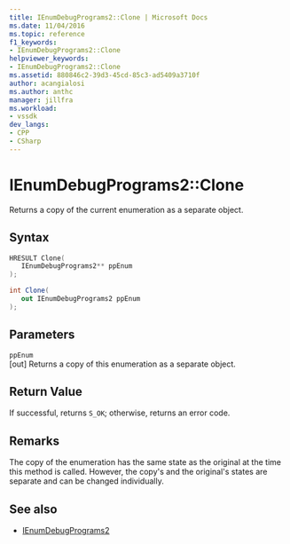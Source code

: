 ```yaml
---
title: IEnumDebugPrograms2::Clone | Microsoft Docs
ms.date: 11/04/2016
ms.topic: reference
f1_keywords:
- IEnumDebugPrograms2::Clone
helpviewer_keywords:
- IEnumDebugPrograms2::Clone
ms.assetid: 880846c2-39d3-45cd-85c3-ad5409a3710f
author: acangialosi
ms.author: anthc
manager: jillfra
ms.workload:
- vssdk
dev_langs:
- CPP
- CSharp
---
```

# IEnumDebugPrograms2::Clone
Returns a copy of the current enumeration as a separate object.

## Syntax

```cpp
HRESULT Clone(
   IEnumDebugPrograms2** ppEnum
);
```

```csharp
int Clone(
   out IEnumDebugPrograms2 ppEnum
);
```

## Parameters
`ppEnum`\
[out] Returns a copy of this enumeration as a separate object.

## Return Value
 If successful, returns `S_OK`; otherwise, returns an error code.

## Remarks
 The copy of the enumeration has the same state as the original at the time this method is called. However, the copy's and the original's states are separate and can be changed individually.

## See also
- [IEnumDebugPrograms2](../../../extensibility/debugger/reference/ienumdebugprograms2.md)
